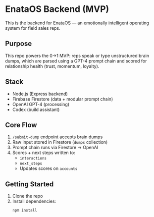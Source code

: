 # EnataOS Backend (MVP)

This is the backend for EnataOS — an emotionally intelligent operating system for field sales reps.

## Purpose

This repo powers the 0→1 MVP: reps speak or type unstructured brain dumps, which are parsed using a GPT-4 prompt chain and scored for relationship health (trust, momentum, loyalty).

## Stack

- Node.js (Express backend)
- Firebase Firestore (data + modular prompt chain)
- OpenAI GPT-4 (processing)
- Codex (build assistant)

## Core Flow

1. `/submit-dump` endpoint accepts brain dumps
2. Raw input stored in Firestore (`dumps` collection)
3. Prompt chain runs via Firestore → OpenAI
4. Scores + next steps written to:
   - `interactions`
   - `next_steps`
   - Updates scores on `accounts`

## Getting Started

1. Clone the repo
2. Install dependencies:
   ```bash
   npm install

